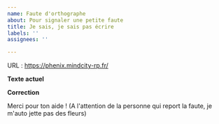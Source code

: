 ```yaml
---
name: Faute d'orthographe
about: Pour signaler une petite faute
title: Je sais, je sais pas écrire
labels: ''
assignees: ''

---
```


URL : https://phenix.mindcity-rp.fr/

**Texte actuel**

**Correction**

Merci pour ton aide !
(A l'attention de la personne qui report la faute, je m'auto jette pas des fleurs)
